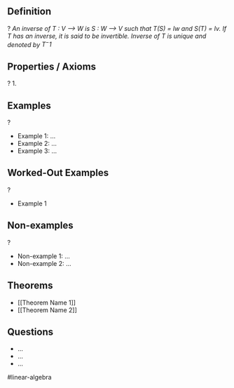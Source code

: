 
## Definition
?
*An inverse of T : V --> W is S : W --> V such that T(S) = Iw and S(T) = Iv. If T has an inverse, it is said to be invertible. Inverse of T is unique and denoted by $T^-1$*

## Properties / Axioms
?
1. 

## Examples
?
- Example 1: ...
‎ 
- Example 2: ...
‎ 
- Example 3: ...

## Worked-Out Examples
?
- Example 1

## Non-examples
?
- Non-example 1: ...
- Non-example 2: ...

## Theorems
- [[Theorem Name 1]]
- [[Theorem Name 2]]

## Questions
- ...
- ...
- ...



#linear-algebra